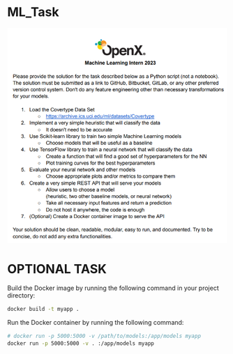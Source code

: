 # ML_Task
![Image](Tasks.png "Tasks")


# OPTIONAL TASK

Build the Docker image by running the following command in your project directory:

```sh
docker build -t myapp .
```

Run the Docker container by running the following command:

```sh
# docker run -p 5000:5000 -v /path/to/models:/app/models myapp
docker run -p 5000:5000 -v . :/app/models myapp
```
